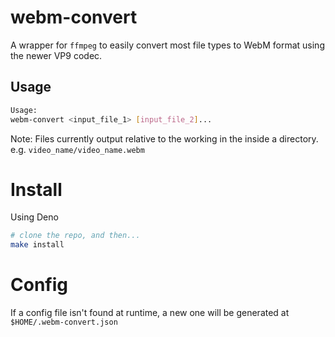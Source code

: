 # webm-convert

A wrapper for `ffmpeg` to easily convert most file types to WebM format using
the newer VP9 codec.

## Usage

```bash
Usage: 
webm-convert <input_file_1> [input_file_2]...
```

Note: Files currently output relative to the working in the inside a directory.
e.g. `video_name/video_name.webm`

# Install

Using Deno

```bash
# clone the repo, and then...
make install
```

# Config

If a config file isn't found at runtime, a new one will be generated at
`$HOME/.webm-convert.json`
